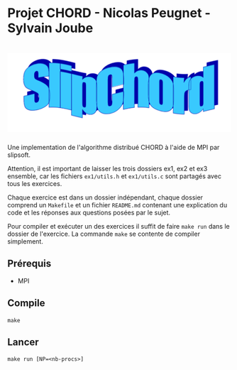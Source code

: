 # Projet CHORD - Nicolas Peugnet - Sylvain Joube

# ![slipchord](./docs/logo.png)

Une implementation de l'algorithme distribué CHORD à l'aide de MPI par slipsoft.

Attention, il est important de laisser les trois dossiers ex1, ex2 et ex3 ensemble, car les fichiers `ex1/utils.h` et `ex1/utils.c` sont partagés avec tous les exercices.

Chaque exercice est dans un dossier indépendant, chaque dossier comprend un `Makefile` et un fichier `README.md` contenant une explication du code et les réponses aux questions posées par le sujet.

Pour compiler et exécuter un des exercices il suffit de faire `make run` dans le dossier de l'exercice. La commande `make` se contente de compiler simplement.

## Prérequis

- MPI

## Compile

    make

## Lancer

    make run [NP=<nb-procs>]

